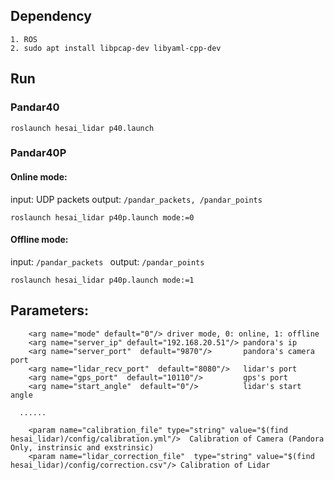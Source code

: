 ## Dependency
```
1. ROS
2. sudo apt install libpcap-dev libyaml-cpp-dev
```


## Run
### Pandar40
```
roslaunch hesai_lidar p40.launch 
```

### Pandar40P
#### Online mode: 
input: UDP packets
output: ```/pandar_packets, /pandar_points```
```
roslaunch hesai_lidar p40p.launch mode:=0
```
#### Offline mode:
input: ```/pandar_packets ```
output: ```/pandar_points```
```
roslaunch hesai_lidar p40p.launch mode:=1
```

## Parameters:
```
	<arg name="mode" default="0"/> driver mode, 0: online, 1: offline
	<arg name="server_ip" default="192.168.20.51"/> pandora's ip
	<arg name="server_port"  default="9870"/>       pandora's camera port
	<arg name="lidar_recv_port"  default="8080"/>   lidar's port
	<arg name="gps_port"  default="10110"/>         gps's port
	<arg name="start_angle"  default="0"/>          lidar's start angle

  ......

	<param name="calibration_file" type="string" value="$(find hesai_lidar)/config/calibration.yml"/>  Calibration of Camera (Pandora Only, instrinsic and exstrinsic)
	<param name="lidar_correction_file"  type="string" value="$(find hesai_lidar)/config/correction.csv"/> Calibration of Lidar

```

